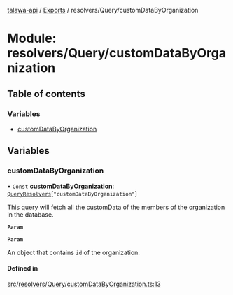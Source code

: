 [talawa-api](../README.md) / [Exports](../modules.md) / resolvers/Query/customDataByOrganization

# Module: resolvers/Query/customDataByOrganization

## Table of contents

### Variables

- [customDataByOrganization](resolvers_Query_customDataByOrganization.md#customdatabyorganization)

## Variables

### customDataByOrganization

• `Const` **customDataByOrganization**: [`QueryResolvers`](types_generatedGraphQLTypes.md#queryresolvers)[``"customDataByOrganization"``]

This query will fetch all the customData of the members of the organization in the database.

**`Param`**

**`Param`**

An object that contains `id` of the organization.

#### Defined in

[src/resolvers/Query/customDataByOrganization.ts:13](https://github.com/PalisadoesFoundation/talawa-api/blob/708df7e/src/resolvers/Query/customDataByOrganization.ts#L13)
